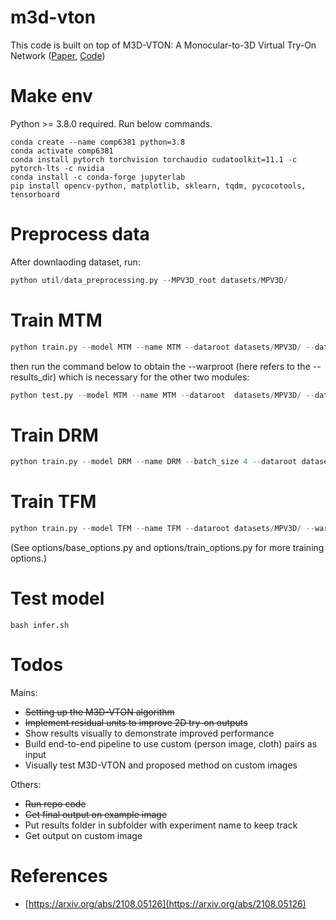 # m3d-vton

This code is built on top of M3D-VTON: A Monocular-to-3D Virtual Try-On Network ([Paper](https://arxiv.org/abs/2108.05126), [Code](https://github.com/fyviezhao/M3D-VTON))

# Make env

Python >= 3.8.0 required. Run below commands.
```
conda create --name comp6381 python=3.8
conda activate comp6381
conda install pytorch torchvision torchaudio cudatoolkit=11.1 -c pytorch-lts -c nvidia
conda install -c conda-forge jupyterlab
pip install opencv-python, matplotlib, sklearn, tqdm, pycocotools, tensorboard
```

# Preprocess data

After downlaoding dataset, run:

```python
python util/data_preprocessing.py --MPV3D_root datasets/MPV3D/
```

# Train MTM
```python
python train.py --model MTM --name MTM --dataroot datasets/MPV3D/ --datalist train_pairs --checkpoints_dir logs/exp1
```
then run the command below to obtain the --warproot (here refers to the --results_dir) which is necessary for the other two modules:

```python
python test.py --model MTM --name MTM --dataroot  datasets/MPV3D/ --datalist train_pairs --checkpoints_dir logs/exp1/ --results_dir outs/mtm_results
```

# Train DRM
```python
python train.py --model DRM --name DRM --batch_size 4 --dataroot datasets/MPV3D/ --warproot outs/mtm_results/aligned/MTM/train_pairs --datalist train_pairs --checkpoints_dir logs/exp1

```

# Train TFM
```python
python train.py --model TFM --name TFM --dataroot datasets/MPV3D/ --warproot outs/mtm_results/aligned/MTM/train_pairs --datalist train_pairs --checkpoints_dir logs/exp1

```
(See options/base_options.py and options/train_options.py for more training options.)

# Test model

```
bash infer.sh
```

# Todos

Mains:
* <s>Setting up the M3D-VTON algorithm</s>
* <s>Implement residual units to improve 2D try-on outputs</s>
* Show results visually to demonstrate improved performance
* Build end-to-end pipeline to use custom (person image, cloth) pairs as input
* Visually test M3D-VTON and proposed method on custom images

Others:

* <s>Run repo code</s>
* <s>Get final output on example image</s>
* Put results folder in subfolder with experiment name to keep track
* Get output on custom image


# References
* [https://arxiv.org/abs/2108.05126](https://arxiv.org/abs/2108.05126)